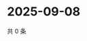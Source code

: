 # 2025-09-08

共 0 条

<!-- BEGIN ZHIHUVIDEO -->
<!-- 最后更新时间 Mon Sep 08 2025 10:24:10 GMT+0800 (China Standard Time) -->

<!-- END ZHIHUVIDEO -->
